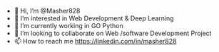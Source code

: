 - 👋 Hi, I’m @Masher828
- 👀 I’m interested in Web Development & Deep Learning
- 🌱 I’m currently working in GO Python
- 💞️ I’m looking to collaborate on Web /software Development Project
- 📫 How to reach me https://linkedin.com/in/masher828

<!---
Masher828/Masher828 is a ✨ special ✨ repository because its `README.md` (this file) appears on your GitHub profile.
You can click the Preview link to take a look at your changes.
--->

